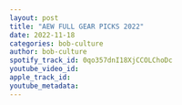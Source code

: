 ```yaml
---
layout: post
title: "AEW FULL GEAR PICKS 2022"
date: 2022-11-18
categories: bob-culture
author: bob-culture
spotify_track_id: 0qo357dnI18XjCCOLChoDc
youtube_video_id: 
apple_track_id: 
youtube_metadata: 
---
```

